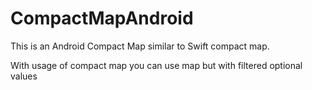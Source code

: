 # CompactMapAndroid
This is an Android Compact Map similar to Swift compact map. 

With usage of compact map you can use map but with filtered optional values 
  

